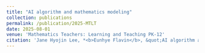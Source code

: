```yaml
---
title: "AI algorithm and mathematics modeling"
collection: publications
permalink: /publication/2025-MTLT
date: 2025-08-01
venue: 'Mathematics Teachers: Learning and Teaching PK-12'
citation: 'Jane Hyojin Lee, *<b>Eunhye Flavin</b>, &quot;AI algorithm and mathematics modeling,&quot; <i> Mathematics Teachers: Learning and Teaching PK-12</i>, in press, MTLT.'
---
```

